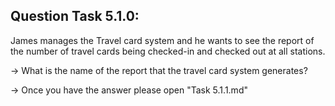 Question Task 5.1.0:
--------------------

James manages the Travel card system and he wants to see the report of the number 
of travel cards being checked-in and checked out at all stations.

-> What is the name of the report that the travel card system generates?

-> Once you have the answer please open "Task 5.1.1.md"